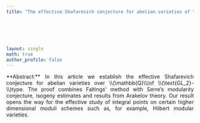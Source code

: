 ```yaml
---
title: "The effective Shafarevich conjecture for abelian varieties of \\(\text{GL_2}-\\)type"






layout: single
math: true
author_profile: false
---
```

<div style="text-align: justify !important; text-justify: inter-word;" markdown="1">
**Abstract:** In this article we establish the effective Shafarevich conjecture for abelian varieties over \\(\mathbb{Q}\\)of \\(\text{GL_2}-\\)type. The proof combines Faltings’ method with Serre’s modularity conjecture, isogeny estimates and results from Arakelov theory. Our result opens the way for the effective study of integral points on certain higher dimensional moduli schemes such as, for example, Hilbert modular varieties.



